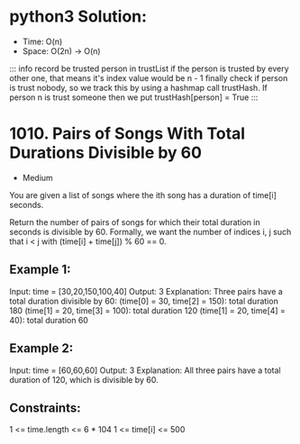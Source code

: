 # python3 Solution:
* Time: O(n)
* Space: O(2n) -> O(n)

::: info
record be trusted person in trustList if the person is trusted by every other one, that means it's index value would be n - 1
finally check if person is trust nobody, so we track this by using a hashmap call trustHash. If person n is trust someone then we put trustHash[person] = True
:::

# 1010. Pairs of Songs With Total Durations Divisible by 60
* Medium



You are given a list of songs where the ith song has a duration of time[i] seconds.

Return the number of pairs of songs for which their total duration in seconds is divisible by 60. Formally, we want the number of indices i, j such that i < j with (time[i] + time[j]) % 60 == 0.

 

## Example 1:

Input: time = [30,20,150,100,40]
Output: 3
Explanation: Three pairs have a total duration divisible by 60:
(time[0] = 30, time[2] = 150): total duration 180
(time[1] = 20, time[3] = 100): total duration 120
(time[1] = 20, time[4] = 40): total duration 60
## Example 2:

Input: time = [60,60,60]
Output: 3
Explanation: All three pairs have a total duration of 120, which is divisible by 60.
 

## Constraints:

1 <= time.length <= 6 * 104
1 <= time[i] <= 500
